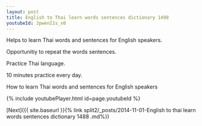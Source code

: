 ```yaml
---
layout: post
title: English to Thai learn words sentences dictionary 1498 
youtubeId: JpwenI1s_x0
---
```

 
 
Helps to learn Thai words and sentences for English speakers.

Opportunitiy to repeat the words sentences. 

Practice Thai language. 
 
10 minutes practice every day. 
 
How to learn Thai words and sentences for English speakers 
 
{% include youtubePlayer.html id=page.youtubeId %}
 
 
[Next]({{ site.baseurl }}{% link  split2/_posts/2014-11-01-English to thai learn words sentences dictionary 1488 .md%})
 
